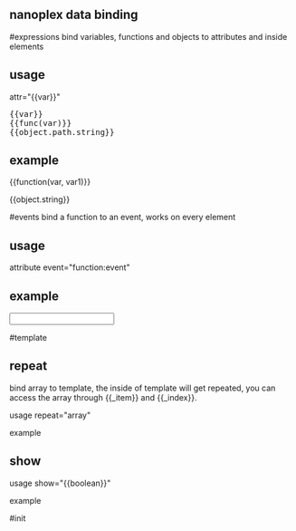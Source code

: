 nanoplex data binding
---------------------


#expressions
bind variables, functions and objects to attributes and inside elements

usage
-----
attr="{{var}}"
<pre><el>{{var}}</el>
<el>{{func(var)}}</el>
<el>{{object.path.string}}</el>
</pre>

example
-------
<p data-test="{{var}}">{{function(var, var1)}}</p>
<p>{{object.string}}</p>


#events
bind a function to an event, works on every element

usage
-----
attribute event="function:event"

example
-------
<input type="text" event="validate:input" />


#template

repeat
------
bind array to template, the inside of template will get repeated, you can access the array through {{_item}} and {{_index}}. 

usage
repeat="array"

example
<template repeat="array">
	// tempalte
</template>

show
----

usage
show="{{boolean}}"

example
<template show="{{boolean}}">
	// template
</template>


#init